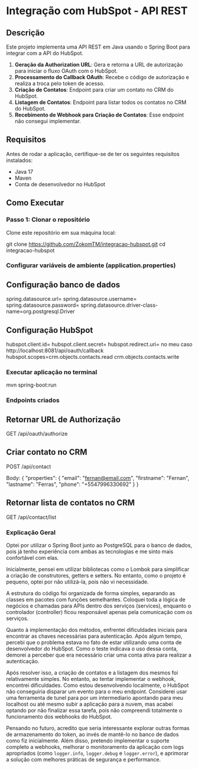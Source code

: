 # Integração com HubSpot - API REST

## Descrição

Este projeto implementa uma API REST em Java usando o Spring Boot para integrar com a API do HubSpot.

1. **Geração da Authorization URL**: Gera e retorna a URL de autorização para iniciar o fluxo OAuth com o HubSpot.
2. **Processamento do Callback OAuth**: Recebe o código de autorização e realiza a troca pelo token de acesso.
3. **Criação de Contatos**: Endpoint para criar um contato no CRM do HubSpot.
4. **Listagem de Contatos**: Endpoint para listar todos os contatos no CRM do HubSpot.
5. **Recebimento de Webhook para Criação de Contatos**: Esse endpoint não consegui implementar.

## Requisitos

Antes de rodar a aplicação, certifique-se de ter os seguintes requisitos instalados:

- Java 17
- Maven
- Conta de desenvolvedor no HubSpot

## Como Executar

### Passo 1: Clonar o repositório

Clone este repositório em sua máquina local:

git clone https://github.com/ZokomTM/integracao-hubspot.git
cd integracao-hubspot

### Configurar variáveis de ambiente (application.properties)

## Configuração banco de dados
spring.datasource.url=<sua-string-jdbc-postgresql>
spring.datasource.username=<seu-username-banco-dados>
spring.datasource.password=<sua-senha-banco-dados>
spring.datasource.driver-class-name=org.postgresql.Driver

## Configuração HubSpot
hubspot.client.id=<seu-client-id>
hubspot.client.secret=<seu-client-secret>
hubspot.redirect.uri=<seu-redirect-uri> no meu caso http://localhost:8081/api/oauth/callback
hubspot.scopes=crm.objects.contacts.read crm.objects.contacts.write

### Executar aplicação no terminal

mvn spring-boot:run


### Endpoints criados

## Retornar URL de Authorização

GET /api/oauth/authorize

## Criar contato no CRM

POST /api/contact

Body:
{
    "properties": {
        "email": "fernan@email.com",
        "firstname": "Fernan",
        "lastname": "Ferras",
        "phone": "+5547996330692"
    }
}


## Retornar lista de contatos no CRM

GET /api/contact/list


### Explicação Geral

Optei por utilizar o Spring Boot junto ao PostgreSQL para o banco de dados, pois já tenho experiência com ambas as tecnologias e me sinto mais confortável com elas.

Inicialmente, pensei em utilizar bibliotecas como o Lombok para simplificar a criação de construtores, getters e setters. No entanto, como o projeto é pequeno, optei por não utilizá-la, pois não vi necessidade.

A estrutura do código foi organizada de forma simples, separando as classes em pacotes com funções semelhantes. Coloquei toda a lógica de negócios e chamadas para APIs dentro dos serviços (services), enquanto o controlador (controller) ficou responsável apenas pela comunicação com os serviços.

Quanto à implementação dos métodos, enfrentei dificuldades iniciais para encontrar as chaves necessárias para autenticação. Após algum tempo, percebi que o problema estava no fato de estar utilizando uma conta de desenvolvedor do HubSpot. Como o teste indicava o uso dessa conta, demorei a perceber que era necessário criar uma conta ativa para realizar a autenticação.

Após resolver isso, a criação de contatos e a listagem dos mesmos foi relativamente simples. No entanto, ao tentar implementar o webhook, encontrei dificuldades. Como estou desenvolvendo localmente, o HubSpot não conseguiria disparar um evento para o meu endpoint. Considerei usar uma ferramenta de tunel para por um intermediario apontando para meu localhost ou até mesmo subir a aplicação para a nuvem, mas acabei optando por não finalizar essa tarefa, pois não compreendi totalmente o funcionamento dos webhooks do HubSpot.

Pensando no futuro, acredito que seria interessante explorar outras formas de armazenamento do token, ao invés de mantê-lo no banco de dados como fiz inicialmente. Além disso, pretendo implementar o suporte completo a webhooks, melhorar o monitoramento da aplicação com logs apropriados (como `logger.info`, `logger.debug` e `logger.error`), e aprimorar a solução com melhores práticas de segurança e performance.
